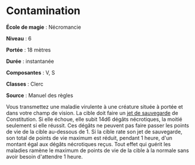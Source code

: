 # Contamination

**École de magie** : Nécromancie

**Niveau** : 6

**Portée** : 18 mètres

**Durée** : instantanée

**Composantes** : V, S

**Classes** : Clerc

**Source** : Manuel des règles

Vous transmettez une maladie virulente à une créature située à portée et dans votre champ de vision. La cible doit faire un [jet de sauvegarde](/utiliser-les-caracteristiques/#jets-de-sauvegarde) de Constitution. Si elle échoue, elle subit 14d6 dégâts nécrotiques, la moitié seulement si elle réussit. Ces dégâts ne peuvent pas faire passer les points de vie de la cible au-dessous de 1. Si la cible rate son jet de sauvegarde, son total de points de vie maximum est réduit, pendant 1 heure, d'un montant égal aux dégâts nécrotiques reçus. Tout effet qui guérit les maladies ramène le maximum de points de vie de la cible à la normale sans avoir besoin d'attendre 1 heure.
